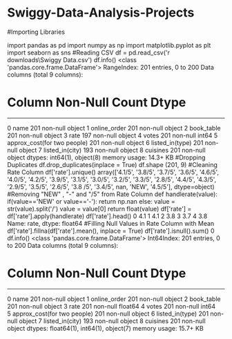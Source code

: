 # Swiggy-Data-Analysis-Projects
#Importing Libraries

import pandas as pd
import numpy as np
import matplotlib.pyplot as plt
import seaborn as sns
#Reading CSV
df = pd.read_csv('r downloads\Swiggy Data.csv')
df.info()
<class 'pandas.core.frame.DataFrame'>
RangeIndex: 201 entries, 0 to 200
Data columns (total 9 columns):
 #   Column                       Non-Null Count  Dtype 
---  ------                       --------------  ----- 
 0   name                         201 non-null    object
 1   online_order                 201 non-null    object
 2   book_table                   201 non-null    object
 3   rate                         197 non-null    object
 4   votes                        201 non-null    int64 
 5   approx_cost(for two people)  201 non-null    object
 6   listed_in(type)              201 non-null    object
 7   listed_in(city)              193 non-null    object
 8   cuisines                     201 non-null    object
dtypes: int64(1), object(8)
memory usage: 14.3+ KB
#Dropping Duplicates
df.drop_duplicates(inplace = True)
df.shape
(201, 9)
#Cleaning Rate Column
df['rate'].unique()
array(['4.1/5', '3.8/5', '3.7/5', '3.6/5', '4.6/5', '4.0/5', '4.2/5',
       '3.9/5', '3.1/5', '3.0/5', '3.2/5', '3.3/5', '2.8/5', '4.4/5',
       '4.3/5', '2.9/5', '3.5/5', '2.6/5', '3.8 /5', '3.4/5', nan, 'NEW',
       '4.5/5'], dtype=object)
#Removing "NEW" , "-" and "/5" from Rate Column
def handlerate(value):
    if(value=='NEW' or value=='-'):
        return np.nan
    else:
        value = str(value).split('/')
        value = value[0]
        return float(value)
df['rate'] = df['rate'].apply(handlerate)
df['rate'].head()
0    4.1
1    4.1
2    3.8
3    3.7
4    3.8
Name: rate, dtype: float64
#Filling Null Values in Rate Column with Mean
df['rate'].fillna(df['rate'].mean(), inplace = True)
df['rate'].isnull().sum()
0
df.info()
<class 'pandas.core.frame.DataFrame'>
Int64Index: 201 entries, 0 to 200
Data columns (total 9 columns):
 #   Column                       Non-Null Count  Dtype  
---  ------                       --------------  -----  
 0   name                         201 non-null    object 
 1   online_order                 201 non-null    object 
 2   book_table                   201 non-null    object 
 3   rate                         201 non-null    float64
 4   votes                        201 non-null    int64  
 5   approx_cost(for two people)  201 non-null    object 
 6   listed_in(type)              201 non-null    object 
 7   listed_in(city)              193 non-null    object 
 8   cuisines                     201 non-null    object 
dtypes: float64(1), int64(1), object(7)
memory usage: 15.7+ KB
